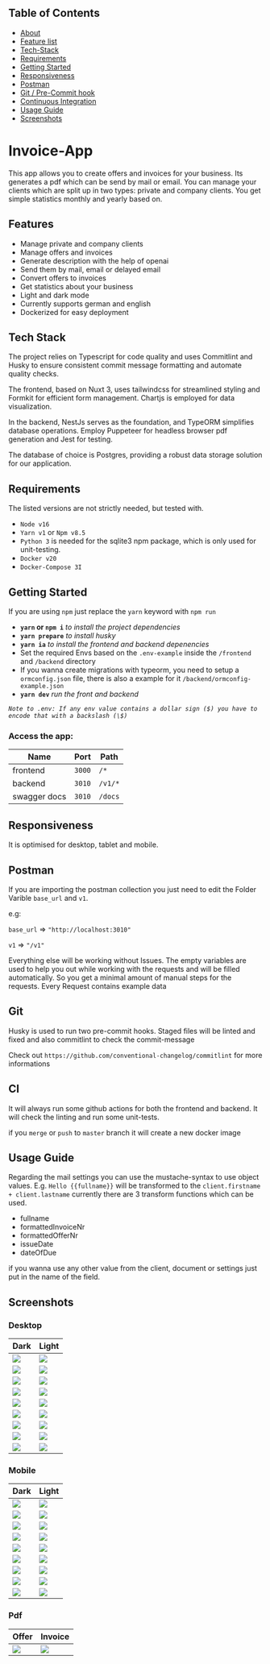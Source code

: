 ## Table of Contents

  - [About](#invoice-app)
  - [Feature list](#features)
  - [Tech-Stack](#tech-stack)
  - [Requirements](#requirements)
  - [Getting Started](#getting-started)
  - [Responsiveness](#responsiveness)
  - [Postman](#postman)
  - [Git / Pre-Commit hook](#git)
  - [Continuous Integration](#ci)
  - [Usage Guide](#usage-guide)
  - [Screenshots](#screenshots)

# Invoice-App
This app allows you to create offers and invoices for your business. Its generates a pdf which can be send by mail or email. You can manage your clients which are split up in two types: private and company clients.
You get simple statistics monthly and yearly based on.

## Features
- Manage private and company clients
- Manage offers and invoices
- Generate description with the help of openai
- Send them by mail, email or delayed email
- Convert offers to invoices
- Get statistics about your business
- Light and dark mode
- Currently supports german and english
- Dockerized for easy deployment

## Tech Stack
The project relies on Typescript for code quality and uses Commitlint and Husky to ensure consistent commit message formatting and automate quality checks.

The frontend, based on Nuxt 3, uses tailwindcss for streamlined styling and Formkit for efficient form management. Chartjs is employed for data visualization.

In the backend, NestJs serves as the foundation, and TypeORM simplifies database operations. Employ Puppeteer for headless browser pdf generation and Jest for testing.

The database of choice is Postgres, providing a robust data storage solution for our application.

## Requirements
The listed versions are not strictly needed, but tested with.

- `Node v16`
- `Yarn v1` or `Npm v8.5`
- `Python 3` is needed for the sqlite3 npm package, which is only used for unit-testing.
- `Docker v20`
- `Docker-Compose 3I`

## Getting Started
If you are using `npm` just replace the `yarn` keyword with `npm run`

- **`yarn` or `npm i`** *to install the project dependencies*
- **`yarn prepare`** *to install husky*
- **`yarn ia`** *to install the frontend and backend depenencies*
- Set the required Envs based on the `.env-example` inside the `/frontend` and `/backend` directory
- If you wanna create migrations with typeorm, you need to setup a `ormconfig.json` file, there is also a example for it `/backend/ormconfig-example.json`
- **`yarn dev`** *run the front and backend*

*`Note to .env: If any env value contains a dollar sign ($) you have to encode that with a backslash (\$)`*

### Access the app:
| Name | Port | Path |
| --- | --- | --- |
| frontend | `3000` | `/*` |
| backend  | `3010` | `/v1/*` |
| swagger docs  | `3010` | `/docs` |

## Responsiveness
It is optimised for desktop, tablet and mobile.

## Postman
If you are importing the postman collection you just need to edit the Folder Varible `base_url` and `v1`. 

e.g:

`base_url` => `"http://localhost:3010"`

`v1` => `"/v1"`

Everything else will be working without Issues. The empty variables are used to help you out while working with the requests and will be filled automatically. So you get a minimal amount of manual steps for the requests. Every Request contains example data

## Git
Husky is used to run two pre-commit hooks. Staged files will be linted and fixed and also commitlint to check the commit-message

Check out `https://github.com/conventional-changelog/commitlint` for more informations

## CI
It will always run some github actions for both the frontend and backend. It will check the linting and run some unit-tests.

if you `merge` or `push` to `master` branch it will create a new docker image

## Usage Guide
Regarding the mail settings you can use the mustache-syntax to use object values. 
E.g. `Hello {{fullname}}` will be transformed to the `client.firstname + client.lastname` currently there are 3 transform functions which can be used.
- fullname
- formattedInvoiceNr
- formattedOfferNr
- issueDate
- dateOfDue

if you wanna use any other value from the client, document or settings just put in the name of the field.

## Screenshots
### Desktop
| Dark | Light |
| ---- | ----- |
| ![](https://invoice-app.pscl.dev/statistics_view_dark.png) | ![](https://invoice-app.pscl.dev/statistics_view_light.png) |
| ![](https://invoice-app.pscl.dev/client_view_dark.png) | ![](https://invoice-app.pscl.dev/client_view_light.png) |
| ![](https://invoice-app.pscl.dev/client_edit_dark.png) | ![](https://invoice-app.pscl.dev/client_edit_light.png) |
| ![](https://invoice-app.pscl.dev/document_view_dark.png) | ![](https://invoice-app.pscl.dev/document_view_light.png) |
| ![](https://invoice-app.pscl.dev/document_edit_dark.png) | ![](https://invoice-app.pscl.dev/document_edit_light.png) |
| ![](https://invoice-app.pscl.dev/document_send_dark.png) | ![](https://invoice-app.pscl.dev/document_send_light.png) |
| ![](https://invoice-app.pscl.dev/document_create_dark_1.png) | ![](https://invoice-app.pscl.dev/document_create_light_1.png) |
| ![](https://invoice-app.pscl.dev/document_create_dark_2.png) | ![](https://invoice-app.pscl.dev/document_create_light_2.png) |
| ![](https://invoice-app.pscl.dev/settings_view_dark.png) | ![](https://invoice-app.pscl.dev/settings_view_light.png) |
### Mobile
| Dark | Light |
| ---- | ----- |
| ![](https://invoice-app.pscl.dev/statistics_view_dark_mobile.png) | ![](https://invoice-app.pscl.dev/statistics_view_light_mobile.png) |
| ![](https://invoice-app.pscl.dev/client_view_dark_mobile.png) | ![](https://invoice-app.pscl.dev/client_view_light_mobile.png) |
| ![](https://invoice-app.pscl.dev/client_edit_dark_mobile.png) | ![](https://invoice-app.pscl.dev/client_edit_light_mobile.png) |
| ![](https://invoice-app.pscl.dev/document_view_dark_mobile.png) | ![](https://invoice-app.pscl.dev/document_view_light_mobile.png) |
| ![](https://invoice-app.pscl.dev/document_edit_dark_mobile.png) | ![](https://invoice-app.pscl.dev/document_edit_light_mobile.png) |
| ![](https://invoice-app.pscl.dev/document_send_dark_mobile.png) | ![](https://invoice-app.pscl.dev/document_send_light_mobile.png) |
| ![](https://invoice-app.pscl.dev/document_create_dark_1_mobile.png) | ![](https://invoice-app.pscl.dev/document_create_light_1_mobile.png) |
| ![](https://invoice-app.pscl.dev/document_create_dark_2_mobile.png) | ![](https://invoice-app.pscl.dev/document_create_light_2_mobile.png) |
| ![](https://invoice-app.pscl.dev/settings_view_dark_mobile.png) | ![](https://invoice-app.pscl.dev/settings_view_light_mobile.png) |

### Pdf
| Offer | Invoice |
| ---- | ----- |
| ![](https://invoice-app.pscl.dev/offer_example.png) | ![](https://invoice-app.pscl.dev/invoice_example.png) |